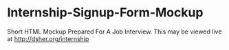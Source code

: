 # Internship-Signup-Form-Mockup
Short HTML Mockup Prepared For A Job Interview. This may be viewed live at http://dsher.org/internship
